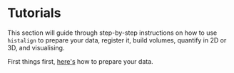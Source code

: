 # Tutorials

This section will guide through step-by-step instructions on how to use `histalign` to prepare your data, register it, build volumes, quantify in 2D or 3D, and visualising.

First things first, [here's](data-preparation.md) how to prepare your data.
